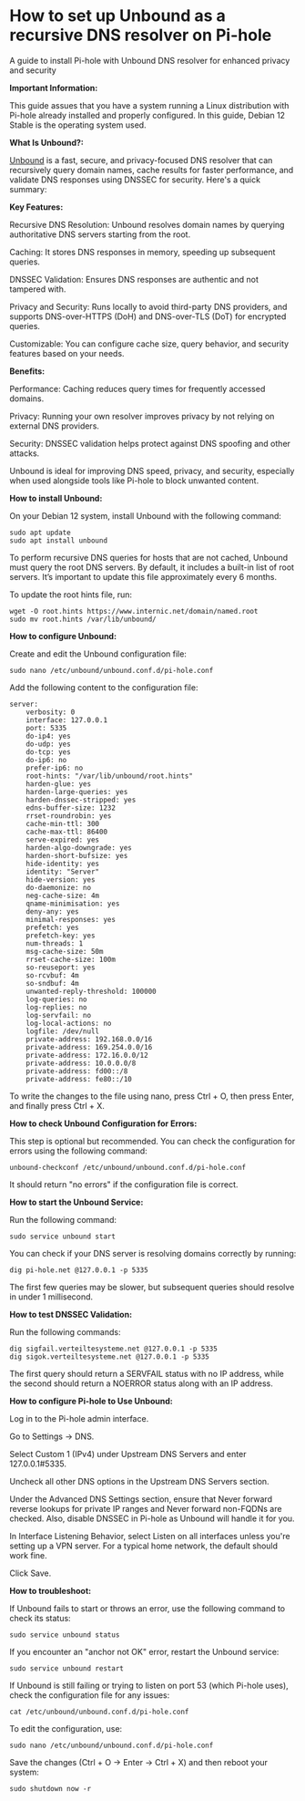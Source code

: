 # How to set up Unbound as a recursive DNS resolver on Pi-hole 
A guide to install Pi-hole with Unbound DNS resolver for enhanced privacy and security

**Important Information:**


This guide assues that you have a system running a Linux distribution with Pi-hole already installed and properly configured. In this guide, Debian 12 Stable is the operating system used.

**What Is Unbound?:**


[Unbound](https://www.nlnetlabs.nl/projects/unbound/about/) is a fast, secure, and privacy-focused DNS resolver that can recursively query domain names, cache results for faster performance, and validate DNS responses using DNSSEC for security. Here's a quick summary:

**Key Features:**

   Recursive DNS Resolution: Unbound resolves domain names by querying authoritative DNS servers starting from the root.

   Caching: It stores DNS responses in memory, speeding up subsequent queries.

   DNSSEC Validation: Ensures DNS responses are authentic and not tampered with.

   Privacy and Security: Runs locally to avoid third-party DNS providers, and supports DNS-over-HTTPS (DoH) and DNS-over-TLS (DoT) for encrypted queries.

   Customizable: You can configure cache size, query behavior, and security features based on your needs.

**Benefits:**

   Performance: Caching reduces query times for frequently accessed domains.

   Privacy: Running your own resolver improves privacy by not relying on external DNS providers.

   Security: DNSSEC validation helps protect against DNS spoofing and other attacks.

Unbound is ideal for improving DNS speed, privacy, and security, especially when used alongside tools like Pi-hole to block unwanted content.


**How to install Unbound:**


On your Debian 12 system, install Unbound with the following command:

```
sudo apt update
sudo apt install unbound
```

To perform recursive DNS queries for hosts that are not cached, Unbound must query the root DNS servers. By default, it includes a built-in list of root servers. It’s important to update this file approximately every 6 months.

To update the root hints file, run:

```
wget -O root.hints https://www.internic.net/domain/named.root
sudo mv root.hints /var/lib/unbound/
```
**How to configure Unbound:**


Create and edit the Unbound configuration file:

```
sudo nano /etc/unbound/unbound.conf.d/pi-hole.conf
```
Add the following content to the configuration file:

```
server:
    verbosity: 0
    interface: 127.0.0.1
    port: 5335
    do-ip4: yes
    do-udp: yes
    do-tcp: yes
    do-ip6: no
    prefer-ip6: no
    root-hints: "/var/lib/unbound/root.hints"
    harden-glue: yes
    harden-large-queries: yes
    harden-dnssec-stripped: yes
    edns-buffer-size: 1232
    rrset-roundrobin: yes
    cache-min-ttl: 300
    cache-max-ttl: 86400
    serve-expired: yes
    harden-algo-downgrade: yes
    harden-short-bufsize: yes
    hide-identity: yes
    identity: "Server"
    hide-version: yes
    do-daemonize: no
    neg-cache-size: 4m
    qname-minimisation: yes
    deny-any: yes
    minimal-responses: yes
    prefetch: yes
    prefetch-key: yes
    num-threads: 1
    msg-cache-size: 50m
    rrset-cache-size: 100m
    so-reuseport: yes
    so-rcvbuf: 4m
    so-sndbuf: 4m
    unwanted-reply-threshold: 100000
    log-queries: no
    log-replies: no
    log-servfail: no
    log-local-actions: no
    logfile: /dev/null
    private-address: 192.168.0.0/16
    private-address: 169.254.0.0/16
    private-address: 172.16.0.0/12
    private-address: 10.0.0.0/8
    private-address: fd00::/8
    private-address: fe80::/10
```

To write the changes to the file using nano, press Ctrl + O, then press Enter, and finally press Ctrl + X.

**How to check Unbound Configuration for Errors:**


This step is optional but recommended. You can check the configuration for errors using the following command:

```
unbound-checkconf /etc/unbound/unbound.conf.d/pi-hole.conf
```
It should return "no errors" if the configuration file is correct.

**How to start the Unbound Service:**


Run the following command:

```
sudo service unbound start
```
You can check if your DNS server is resolving domains correctly by running:

```
dig pi-hole.net @127.0.0.1 -p 5335
```
The first few queries may be slower, but subsequent queries should resolve in under 1 millisecond.

**How to test DNSSEC Validation:**


Run the following commands:

```
dig sigfail.verteiltesysteme.net @127.0.0.1 -p 5335
dig sigok.verteiltesysteme.net @127.0.0.1 -p 5335
```
The first query should return a SERVFAIL status with no IP address, while the second should return a NOERROR status along with an IP address.

**How to configure Pi-hole to Use Unbound:**


   Log in to the Pi-hole admin interface.

   Go to Settings → DNS.

   Select Custom 1 (IPv4) under Upstream DNS Servers and enter 127.0.0.1#5335.

   Uncheck all other DNS options in the Upstream DNS Servers section.

   Under the Advanced DNS Settings section, ensure that Never forward reverse lookups for private IP ranges and Never forward non-FQDNs are checked. Also, disable DNSSEC in Pi-hole as Unbound will handle it for you.

   In Interface Listening Behavior, select Listen on all interfaces unless you're setting up a VPN server. For a typical home network, the default should work fine.

   Click Save.


**How to troubleshoot:**


If Unbound fails to start or throws an error, use the following command to check its status:

```
sudo service unbound status
```

If you encounter an "anchor not OK" error, restart the Unbound service:

```
sudo service unbound restart
```
If Unbound is still failing or trying to listen on port 53 (which Pi-hole uses), check the configuration file for any issues:

```
cat /etc/unbound/unbound.conf.d/pi-hole.conf
```
To edit the configuration, use:

```
sudo nano /etc/unbound/unbound.conf.d/pi-hole.conf
```
Save the changes (Ctrl + O → Enter → Ctrl + X) and then reboot your system:

```
sudo shutdown now -r
```


